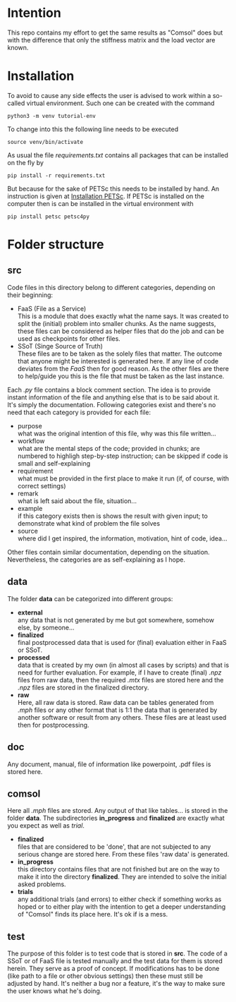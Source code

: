 # Intention
This repo contains my effort to get the same results as "Comsol" does but with the difference that only the stiffness matrix and the load vector are known.


# Installation
To avoid to cause any side effects the user is advised to work within a so-called virtual environment. Such one can be created with the command
```
python3 -m venv tutorial-env
```
To change into this the following line needs to be executed
```
source venv/bin/activate 
```

As usual the file *requirements.txt* contains all packages that can be installed on the fly by
```
pip install -r requirements.txt
```
But because for the sake of PETSc this needs to be installed by hand. An instruction is given at [Installation PETSc](https://petsc.org/release/install/).
If PETSc is installed on the computer then is can be installed in the virtual environment with
```
pip install petsc petsc4py
```

# Folder structure
## src
Code files in this directory belong to different categories, depending on their beginning:
- FaaS (File as a Service)  
This is a module that does exactly what the name says. It was created to split the (initial) problem into smaller chunks. As the name suggests, these files can be considered as helper files that do the job and can be used as checkpoints for other files. 
- SSoT (Singe Source of Truth)  
These files are to be taken as the solely files that matter. The outcome that anyone might be interested is generated here. If any line of code deviates from the *FaaS* then for good reason. As the other files are there to help/guide you this is the file that must be taken as the last instance.

Each *.py* file contains a block comment section. The idea is to provide instant information of the file and anything else that is to be said about it. It's simply the documentation.
Following categories exist and there's no need that each category is provided for each file:
- purpose  
    what was the original intention of this file, why was this file written...
- workflow  
    what are the mental steps of the code; provided in chunks; are numbered to highligh step-by-step instruction; can be skipped if code is small and self-explaining
- requirement  
    what must be provided in the first place to make it run (if, of course, with correct settings)
- remark  
    what is left said about the file, situation...
- example  
    if this category exists then is shows the result with given input; to demonstrate what kind of problem the file solves
- source  
    where did I get inspired, the information, motivation, hint of code, idea...

Other files contain similar documentation, depending on the situation. Nevertheless, the categories are as self-explaining as I hope.

## data
The folder **data** can be categorized into different groups:
- **external**  
    any data that is not generated by me but got somewhere, somehow else, by someone...
- **finalized**  
    final postprocessed data that is used for (final) evaluation either in FaaS or SSoT.
- **processed**  
    data that is created by my own (in almost all cases by scripts) and that is need for further evaluation. For example, if I have to create (final) *.npz* files from raw data, then the required *.mtx* files are stored here and the *.npz* files are stored in the finalized directory.
- **raw**  
    Here, all raw data is stored. Raw data can be tables generated from *.mph* files or any other format that is 1:1 the data that is generated by another software or result from any others. These files are at least used then for postprocessing.

## doc
Any document, manual, file of information like powerpoint, .pdf files is stored here. 

## comsol
Here all *.mph* files are stored. Any output of that like tables... is stored in the folder **data**. The subdirectories **in_progress** and **finalized** are exactly what you expect as well as *trial*.
- **finalized**  
    files that are considered to be 'done', that are not subjected to any serious change are stored here. From these files 'raw data' is generated.
- **in_progress**  
    this directory contains files that are not finished but are on the way to make it into the directory **finalized**. They are intended to solve the initial asked problems.
- **trials**  
    any additional trials (and errors) to either check if something works as hoped or to either play with the intention to get a deeper understanding of "Comsol" finds its place here. It's ok if is a mess.

## test
The purpose of this folder is to test code that is stored in **src**. The code of a SSoT or of FaaS file is tested manually and the test data for them is stored herein. They serve as a proof of concept. If modifications has to be done (like path to a file or other obvious settings) then these must still be adjusted by hand. It's neither a bug nor a feature, it's the way to make sure the user knows what he's doing.
